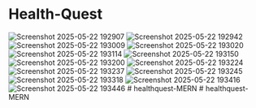 ﻿# Health-Quest
![Screenshot 2025-05-22 192907](https://github.com/user-attachments/assets/8ca5e45a-dbd0-4899-a440-3359dc172779)
![Screenshot 2025-05-22 192942](https://github.com/user-attachments/assets/12020176-7d09-4314-96a4-26752e2563e2)
![Screenshot 2025-05-22 193009](https://github.com/user-attachments/assets/3caa84bb-a261-4bff-ba67-85d75e9e67cf)
![Screenshot 2025-05-22 193020](https://github.com/user-attachments/assets/817e734d-9c92-4402-be51-c93c8bf94de1)
![Screenshot 2025-05-22 193114](https://github.com/user-attachments/assets/3cd00971-1745-4b1e-86cb-c973ddc55e46)
![Screenshot 2025-05-22 193150](https://github.com/user-attachments/assets/8d47c79b-da56-42fa-bf55-299708ff06b9)
![Screenshot 2025-05-22 193200](https://github.com/user-attachments/assets/789362bc-729a-4615-b8f3-1b58edcd68ac)
![Screenshot 2025-05-22 193224](https://github.com/user-attachments/assets/660312bb-90a1-4286-8a95-902d1f57b4d3)
![Screenshot 2025-05-22 193237](https://github.com/user-attachments/assets/f94d576b-a25c-48e1-aa59-ed26ccb7f808)
![Screenshot 2025-05-22 193245](https://github.com/user-attachments/assets/74588856-877f-4727-b068-a98ce758ab61)
![Screenshot 2025-05-22 193318](https://github.com/user-attachments/assets/2fe4fe2b-f077-4ed4-98c4-a978387f2015)
![Screenshot 2025-05-22 193416](https://github.com/user-attachments/assets/4f6035b7-d6f9-4c65-9af5-33aefe0a7e8f)
![Screenshot 2025-05-22 193446](https://github.com/user-attachments/assets/0adc2bee-7666-4404-9991-2c2a97fffdc1)
#   h e a l t h q u e s t - M E R N  
 #   h e a l t h q u e s t - M E R N  
 